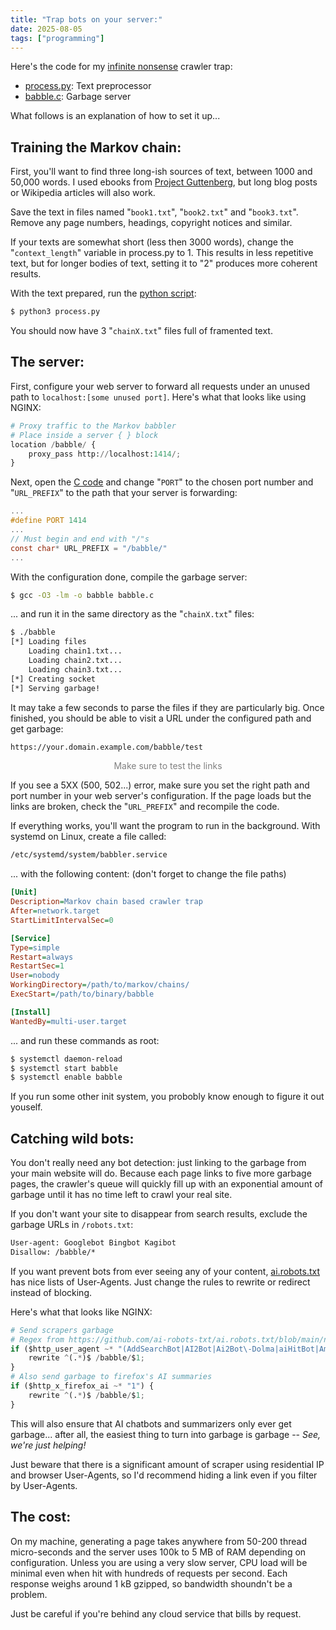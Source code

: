 ```yaml
---
title: "Trap bots on your server:"
date: 2025-08-05
tags: ["programming"]
---
```


Here's the code for my [infinite nonsense](https://maurycyz.com/babble/entry_point) crawler trap:<br>

- [process.py](/projects/trap_bots/process.py): Text preprocessor
- [babble.c](/projects/trap_bots/babble.c): Garbage server

What follows is an explanation of how to set it up...
<!-- more -->

## Training the Markov chain:

First, you'll want to find three long-ish sources of text, between 1000 and 50,000 words. 
I used ebooks from [Project Guttenberg](https://www.gutenberg.org/), but long blog posts or Wikipedia articles will also work. 

Save the text in files named "`book1.txt`", "`book2.txt`" and "`book3.txt`".
Remove any page numbers, headings, copyright notices and similar.

If your texts are somewhat short (less then 3000 words), change the "`context_length`" variable in process.py to 1. 
This results in less repetitive text, but for longer bodies of text, setting it to "2" produces more coherent results.

With the text prepared, run the [python script](/projects/trap_bots/process.py):

```sh
$ python3 process.py
```

You should now have 3 "`chainX.txt`" files full of framented text. 

## The server:

First, configure your web server to forward all requests under an unused path to `localhost:[some unused port]`.
Here's what that looks like using NGINX:

```py
# Proxy traffic to the Markov babbler
# Place inside a server { } block
location /babble/ {
	proxy_pass http://localhost:1414/;
}
```

Next, open the [C code](/projects/trap_bots/babble.c) and change "`PORT`" to the chosen port number and "`URL_PREFIX`" to the path that your server is forwarding:

```c
...
#define PORT 1414
...
// Must begin and end with "/"s
const char* URL_PREFIX = "/babble/"
...
```

With the configuration done, compile the garbage server:

```sh
$ gcc -O3 -lm -o babble babble.c
```

... and run it in the same directory as the "`chainX.txt`" files:

```sh
$ ./babble
[*] Loading files
    Loading chain1.txt...
    Loading chain2.txt...
    Loading chain3.txt...
[*] Creating socket
[*] Serving garbage!
```

It may take a few seconds to parse the files if they are particularly big.
Once finished, you should be able to visit a URL under the configured path and get garbage:

```txt
https://your.domain.example.com/babble/test
```
<center style='color:gray'>Make sure to test the links</center>

If you see a 5XX (500, 502...) error, make sure you set the right path and port number in your web server's configuration.
If the page loads but the links are broken, check the "`URL_PREFIX`" and recompile the code.

If everything works, you'll want the program to run in the background.
With systemd on Linux, create a file called:

```txt
/etc/systemd/system/babbler.service
```

... with the following content: 
(don't forget to change the file paths)

```ini
[Unit]
Description=Markov chain based crawler trap
After=network.target
StartLimitIntervalSec=0

[Service]
Type=simple
Restart=always
RestartSec=1
User=nobody
WorkingDirectory=/path/to/markov/chains/
ExecStart=/path/to/binary/babble

[Install]
WantedBy=multi-user.target
```

... and run these commands as root:

```sh
$ systemctl daemon-reload
$ systemctl start babble
$ systemctl enable babble
```

If you run some other init system, you probobly know enough to figure it out youself.

## Catching wild bots:

You don't really need any bot detection:
just linking to the garbage from your main website will do.
Because each page links to five more garbage pages, the crawler's queue will quickly fill up with an exponential amount of garbage until it has no time left to crawl your real site.

If you don't want your site to disappear from search results, exclude the garbage URLs in `/robots.txt`:

```txt
User-agent: Googlebot Bingbot Kagibot
Disallow: /babble/*
```

If you want prevent bots from ever seeing any of your content,
[ai.robots.txt](https://github.com/ai-robots-txt/ai.robots.txt/tree/main) has nice lists of User-Agents. 
Just change the rules to rewrite or redirect instead of blocking.

Here's what that looks like NGINX:

```py
# Send scrapers garbage
# Regex from https://github.com/ai-robots-txt/ai.robots.txt/blob/main/nginx-block-ai-bots.conf
if ($http_user_agent ~* "(AddSearchBot|AI2Bot|Ai2Bot\-Dolma|aiHitBot|Amazonbot|Andibot|anthropic\-ai|Applebot|Applebot\-Extended|Awario|bedrockbot|bigsur\.ai|Brightbot\ 1\.0|Bytespider|CCBot|ChatGPT\ Agent|ChatGPT\-User|Claude\-SearchBot|Claude\-User|Claude\-Web|ClaudeBot|CloudVertexBot|cohere\-ai|cohere\-training\-data\-crawler|Cotoyogi|Crawlspace|Datenbank\ Crawler|Devin|Diffbot|DuckAssistBot|Echobot\ Bot|EchoboxBot|FacebookBot|facebookexternalhit|Factset_spyderbot|FirecrawlAgent|FriendlyCrawler|Gemini\-Deep\-Research|Google\-CloudVertexBot|Google\-Extended|GoogleAgent\-Mariner|GoogleOther|GoogleOther\-Image|GoogleOther\-Video|GPTBot|iaskspider/2\.0|ICC\-Crawler|ImagesiftBot|img2dataset|ISSCyberRiskCrawler|Kangaroo\ Bot|LinerBot|meta\-externalagent|Meta\-ExternalAgent|meta\-externalfetcher|Meta\-ExternalFetcher|MistralAI\-User|MistralAI\-User/1\.0|MyCentralAIScraperBot|netEstate\ Imprint\ Crawler|NovaAct|OAI\-SearchBot|omgili|omgilibot|Operator|PanguBot|Panscient|panscient\.com|Perplexity\-User|PerplexityBot|PetalBot|PhindBot|Poseidon\ Research\ Crawler|QualifiedBot|QuillBot|quillbot\.com|SBIntuitionsBot|Scrapy|SemrushBot\-OCOB|SemrushBot\-SWA|Sidetrade\ indexer\ bot|Thinkbot|TikTokSpider|Timpibot|VelenPublicWebCrawler|WARDBot|Webzio\-Extended|wpbot|YaK|YandexAdditional|YandexAdditionalBot|YouBot)") {
	rewrite ^(.*)$ /babble/$1;
}
# Also send garbage to firefox's AI summaries
if ($http_x_firefox_ai ~* "1") {
	rewrite ^(.*)$ /babble/$1;
}
```

This will also ensure that AI chatbots and summarizers only ever get garbage...
after all, the easiest thing to turn into garbage is garbage -- *See, we're just helping!*

Just beware that there is a significant amount of scraper using residential IP and browser User-Agents,
so I'd recommend hiding a link even if you filter by User-Agents.

## The cost:

On my machine, generating a page takes anywhere from 50-200 thread micro-seconds and the server uses 100k to 5 MB of RAM depending on configuration. 
Unless you are using a very slow server, CPU load will be minimal even when hit with hundreds of requests per second. 
Each response weighs around 1 kB gzipped, so bandwidth shoundn't be a problem.

Just be careful if you're behind any cloud service that bills by request.
